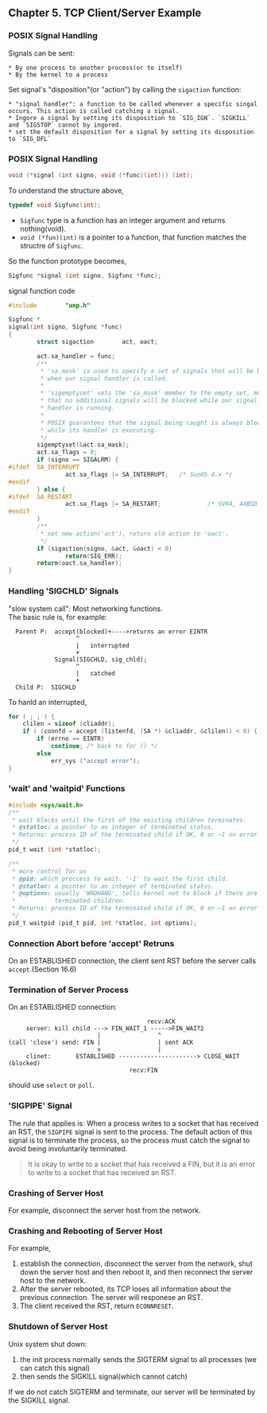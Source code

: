 ## Chapter 5. TCP Client/Server Example
### POSIX Signal Handling
Signals can be sent:

    * By one process to another process(or to itself)
    * By the kernel to a process

Set signal's "disposition"(or "action") by calling the `sigaction` function:

    * "signal handler": a function to be called whenever a specific singal occurs. This action is called catching a signal.
    * Ingore a signal by setting its disposition to `SIG_IGN`. `SIGKILL` and `SIGSTOP` cannot by ingored.
    * set the default disposition for a signal by setting its disposition to `SIG_DFL`

### POSIX Signal Handling
```c
void (*signal (int signo, void (*func)(int))) (int);
```
To understand the structure above,
```c
typedef void Sigfunc(int);
```

* `Sigfunc` type is a function has an integer argument and returns nothing(void).
* `void (*fun)(int)` is a pointer to a function, that function matches the structre of `Sigfunc`.

So the function prototype becomes,
```c
Sigfunc *signal (int signo, Sigfunc *func);
```
signal function code
```c
#include        "unp.h"

Sigfunc *
signal(int signo, Sigfunc *func)
{
        struct sigaction        act, oact;

        act.sa_handler = func;
        /**
         * 'sa_mask' is used to specify a set of signals that will be blocked
         * when our signal handler is called.
         *
         * 'sigemptyset' sets the 'sa_mask' member to the empty set, means
         * that no additional signals will be blocked while our signal
         * handler is running.
         *
         * POSIX guarantees that the signal being caught is always blocked
         * while its handler is executing.
         */
        sigemptyset(&act.sa_mask);
        act.sa_flags = 0;
        if (signo == SIGALRM) {
#ifdef  SA_INTERRUPT
                act.sa_flags |= SA_INTERRUPT;   /* SunOS 4.x */
#endif
        } else {
#ifdef  SA_RESTART
                act.sa_flags |= SA_RESTART;             /* SVR4, 44BSD */
#endif
        }
        /**
         * set new action('act'), return old action to 'oact'.
         */
        if (sigaction(signo, &act, &oact) < 0)
                return(SIG_ERR);
        return(oact.sa_handler);
}
```

### Handling 'SIGCHLD' Signals
"slow system call": Most networking functions.  
The basic rule is, for example:
```
  Parent P:  accept(blocked)+---->returns an error EINTR
                   ^
                   |   interrupted
                   +
             Signal(SIGCHLD, sig_chld);
                   ^
                   |   catched
                   +
  Child P:  SIGCHLD
```
To hanld an interrupted,
```c
for ( ; ; ) {
    clilen = sizeof (cliaddr);
    if ( (connfd = accept (listenfd, (SA *) &cliaddr, &clilen)) < 0) {
        if (errno == EINTR)
            continue; /* back to for () */
        else
            err_sys ("accept error");
}
```
### 'wait' and 'waitpid' Functions
```c
#include <sys/wait.h>
/**
 * wait blocks until the first of the existing children terminates.
 * @statloc: a pointer to an integer of terminated status.
 * Returns: process ID of the terminated child if OK, 0 or –1 on error
 */
pid_t wait (int *statloc);

/**
 * more control for us
 * @pid: which proccess to wait. '-1' to wait the first child.
 * @statloc: a pointer to an integer of terminated status.
 * @options: usually 'WNOHANG', tells kernel not to block if there are no
 *           terminated children.
 * Returns: process ID of the terminated child if OK, 0 or –1 on error
 */
pid_t waitpid (pid_t pid, int *statloc, int options);
```

### Connection Abort before 'accept' Retruns
On an ESTABLISHED connection, the client sent RST before the server calls `accept`.(Section 16.6)

### Termination of Server Process
On an ESTABLISHED connection:
```
                                       recv:ACK
     server: kill child ---> FIN_WAIT_1 ----->FIN_WAIT2 
                         |                ^
(call 'close') send: FIN |                | sent ACK
                         v                |
     clinet:       ESTABLISHED ----------------------> CLOSE_WAIT (blocked)
                                  recv:FIN
```
should use `select` or `poll`.

### 'SIGPIPE' Signal
The rule that applies is: When a process writes to a socket that has received an RST, the `SIGPIPE` signal is sent to the process. The default action of this signal is to terminate the process, so the process must catch the signal to avoid being involuntarily terminated.

> It is okay to write to a socket that has received a FIN, but it is an error to write to a socket that has received an RST.

### Crashing of Server Host
For example, disconnect the server host from the network.

### Crashing and Rebooting of Server Host
For example,

1. establish the connection, disconnect the server from the network, shut down the server host and then reboot it, and then reconnect the server host to the network.
2. After the server rebooted, its TCP loses all information about the previous connection. The server will responese an RST.
3. The client received the RST, return `ECONNRESET`.

### Shutdown of Server Host
Unix system shut down:

1. the init process normally sends the SIGTERM signal to all processes (we can catch this signal)
2. then sends the SIGKILL signal(which cannot catch)

If we do not catch SIGTERM and terminate, our server will be terminated by the SIGKILL signal.
